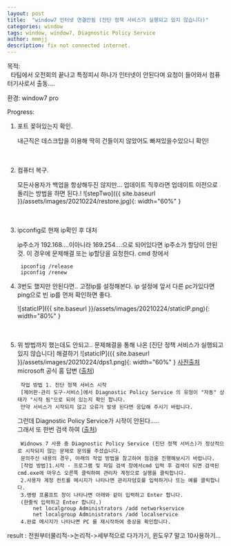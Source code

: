```yaml
---
layout: post
title:  "window7 인터넷 연결안됨 (진단 정책 서비스가 실행되고 있지 않습니다)"
categories: window
tags: window, window7, Diagnostic Policy Service
author: mmmjj
description: fix not connected internet.
---
```


 목적:<br>
&nbsp;&nbsp;타팀에서 오전회의 끝나고 특정피시 하나가 인터넷이 안된다며 요청이 들어와서
 컴퓨터기사로서 출동....<br>

 환경: window7 pro
 
 Progress:  
1. 포트 꽂혀있는지 확인.


    내근직은 데스크탑을 이용해 딱히 건들이지 않았어도 빠져있을수있으니 확인!
<br><br><br>
2. 컴퓨터 복구.


    모든사용자가 백업을 항상해두진 않지만... 업데이트 직후라면 업데이트 이전으로 돌리는 방법을 하면 된다.!
    ![stepTwo]({{ site.baseurl }}/assets/images/20210224/restore.jpg){: width="60%" }
 <br><br><br>
3. ipconfig로 현재 ip확인 후 대처


    ip주소가 192.168....이아니라 169.254....으로 되어있다면 ip주소가 할당이 안된것.
        이 경우에 문제해결 또는 ip할당을 요청한다.
    cmd 창에서 
        
        ipconfig /release
        ipconfig /renew
        
4. 3번도 했지만 안된다면.. 고정ip를 설정해본다. ip 설정에 앞서 다른 pc가있다면 
ping으로 빈 ip를 먼저 확인하면 좋다.

    ![staticIP]({{ site.baseurl }}/assets/images/20210224/staticIP.png){: width="80%" }
<br><br><br>
5. 위 방법까지 했는데도 안되고.. 문제해결을 통해 나온 [진단 정책 서비스가 실행되고 있지 않습니다] 해결하기
    ![staticIP]({{ site.baseurl }}/assets/images/20210224/dps1.png){: width="60%" }    [사진출처][link1]
<br>microsoft 공식 홈 답변 ([출처][link2])

        작업 방법 1. 진단 정책 서비스 시작
        [제어판-관리 도구-서비스]에서 Diagnostic Policy Service 의 유형이 "자동" 상태가 "시작 됨"으로 되어 있는지 확인 합니다.
        만약 서비스가 시작되지 않고 오류가 발생 된다면 응답해 주시기 바랍니다.

    그런데 Diagnostic Policy Service가 시작이 안된다.....<br>
    그래서 또 한번 검색 하여 ([출처][link3])<br>
    
        Widnows 7 사용 중 Diagnostic Policy Service (진단 정책 서비스)가 정상적으로 시작되지 않는 문제로 문의를 주셨습니다.
        문의주신 내용의 경우, 아래의 작업 방법을 참고하여 점검을 진행해보시기 바랍니다.
        [작업 방법]1.시작 - 프로그램 및 파일 검색 창에서cmd 입력 후 검색이 되면 검색된 cmd.exe에 마우스 오른쪽 클릭하여 관리자 계정으로 실행을 클릭합니다.
        2.사용자 계정 컨트롤 메시지가 나타나면 관리자암호를 입력하거나 또는 예를 클릭합니다.
        3.명령 프롬프트 창이 나타나면 아래와 같이 입력하고 Enter 합니다.
        (한줄씩 입력하고 Enter 합니다.)
            net localgroup Administrators /add networkservice
            net localgroup Administrators /add localservice
        4.완료 메시지가 나타나면 PC 를 재시작하여 증상을 확인합니다.

 result : 전원부터물리적->논리적->세부적으로 다가가기, 윈도우7 말고 10사용하기...
 
[link1]:https://answers.microsoft.com/ko-kr/windows/forum/all/%EC%A7%84%EB%8B%A8-%EC%A0%95%EC%B1%85/8b2d8e9f-fcb1-4a3c-8f6f-25b7cc236395
[link2]:https://answers.microsoft.com/ko-kr/ie/forum/ie10-windows_7/%EC%A7%84%EB%8B%A8%EC%A0%95%EC%B1%85%EC%84%9C/cdb6d324-5c02-43b0-8f03-512509d91772
[link3]:https://answers.microsoft.com/ko-kr/ie/forum/ie11-windows_7/%EC%A7%84%EB%8B%A8-%EC%A0%95%EC%B1%85/d3a9744b-81ca-4e6c-9400-05a6c7b67105